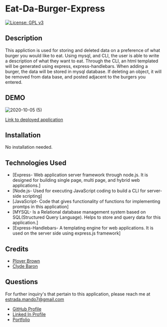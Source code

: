 # Eat-Da-Burger-Express

[![License: GPL v3](https://img.shields.io/badge/License-GPLv3-blue.svg)](https://www.gnu.org/licenses/gpl-3.0)

## Description

This appliction is used for storing and deleted data on a preference of what burger you would like to eat. Using mysql, and CLI, the user is able to write a description of what they want to eat. Through the CLI, an html templated will be generated using express, express-handlebars. When adding a burger, the data will be stored in mysql database. If deleting an object, it will be removed from data base, and posted adjacent to the burgers you entered. 

## DEMO 

![2020-10-05 (5)](https://user-images.githubusercontent.com/65925169/95142576-db0bc500-0728-11eb-9f70-4ad58648f8ab.png)

[Link to deployed application](https://polar-earth-66617.herokuapp.com/)


## Installation 

No installation needed.  

## Technologies Used

* [Express- Web application server framework through node.js. It is designed for building 
    single page, multi page, and hybrid web applications.]
* [Node.js- Used for executing JavaScript coding to build a CLI for server-side scripting]
* [JavaScript- Code that gives functionality of functions for implementing promtps in this application]
* [MYSQL- Is a Relational database management system based on SQL(Structured 
    Query Language). Helps to store and query data for this application.]
* [Express-Handlebars- A templating engine for web applications. It is used on the server side using express.js framework]

## Credits

* [Plover Brown](https://github.com/rebgrasshopper)
* [Clyde Baron](https://github.com/clydebaron2000)


## Questions 

For further inquiry's that pertain to this application, 
please reach me at estrada.mando7@gmail.com

* [GitHub Profile](https://github.com/Mando619)
* [Linked In Profile](https://www.linkedin.com/in/armando-estrada-0a5304118/)
* [Portfolio](https://mando619.github.io/Portfolio-Updated/)

